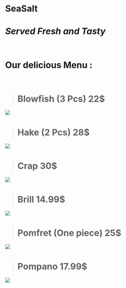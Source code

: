 # **SeaSalt**
# _Served Fresh and Tasty_

<br>

# Our delicious Menu : 
<br>


># Blowfish (3 Pcs)  22$<br>
 ![](https://cdn.vox-cdn.com/thumbor/nP2fwjf6FroXFkr_SNeaXX4PmPo=/1400x788/filters:format(jpeg)/cdn.vox-cdn.com/uploads/chorus_asset/file/16177665/Fish_sticks_horizontal.jpg)

> # Hake (2 Pcs)  28$<br>
![](https://toastadventures.com/wp-content/uploads/2020/10/Toast_Oven-baked-hake-and-a-garlic-lemon-butter-sauce-scaled.jpg)

> # Crap   30$<br>
![](https://media.istockphoto.com/photos/crap-cooking-and-seefood-picture-id466475998)


>#  Brill 14.99$<br>
![](https://media-cdn.greatbritishchefs.com/media/hvhl4513/img27226.jpg?mode=crop&width=640&height=440)


> # Pomfret (One piece) 25$<br>
![](https://3.bp.blogspot.com/-fUsi0jALrGo/XKyUHw4RAKI/AAAAAAAAHvY/j32ksCdQ7U8iQYBFGiK7qB5MUoSNkgasgCLcBGAs/s1600/IMG_20181225_201540.jpg)


>#  Pompano 17.99$<br>
![](https://mshanken.imgix.net/wso/bolt/2020-09/5faves_pompano090320a_1600.jpg)


